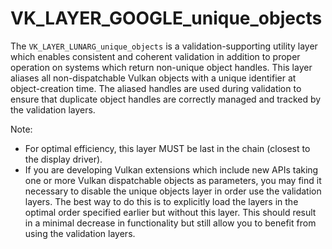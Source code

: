 # VK\_LAYER\_GOOGLE\_unique\_objects

The `VK_LAYER_LUNARG_unique_objects` is a validation-supporting utility layer which enables consistent and coherent validation in addition to proper operation on systems which return non-unique object handles.  This layer aliases all non-dispatchable Vulkan objects with a unique identifier at object-creation time. The aliased handles are used during validation to ensure that duplicate object handles are correctly managed and tracked by the validation layers.

Note:  

* For optimal efficiency, this layer MUST be last in the chain (closest to the display driver).
* If you are developing Vulkan extensions which include new APIs taking one or more Vulkan dispatchable objects as parameters, you may find it necessary to disable the unique objects layer in order use the validation layers. The best way to do this is to explicitly load the layers in the optimal order specified earlier but without this layer. This should result in a minimal decrease in functionality but still allow you to benefit from using the validation layers.
